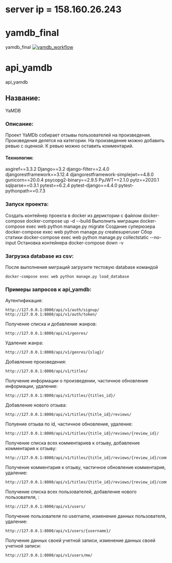 # server ip = 158.160.26.243

# yamdb_final
yamdb_final
[![yamdb_workflow](https://github.com/PostHaineku/yamdb_final/actions/workflows/yamdb_workflow.yml/badge.svg)](https://github.com/PostHaineku/yamdb_final/actions/workflows/yamdb_workflow.yml)

# api_yamdb
api_yamdb
## Название:
YaMDB
### Описание:
Проект YaMDb собирает отзывы пользователей на произведения. Произведения делятся на категории. 
На произведение можно добавить ревью с оценкой. К ревью можно оставить комментарий.
#### Технологии:
asgiref==3.3.2
Django==3.2
django-filter==2.4.0
djangorestframework==3.12.4
djangorestframework-simplejwt==4.8.0
gunicorn==20.0.4
psycopg2-binary==2.9.5
PyJWT==2.1.0
pytz==2020.1
sqlparse==0.3.1
pytest==6.2.4
pytest-django==4.4.0
pytest-pythonpath==0.7.3
### Запуск проекта:
Создать контейнер проекта в docker из дериктории с файлом docker-compose
docker-compose up -d --build
Выполнить миграции
docker-compose exec web python manage.py migrate
Создание суперюзера
docker-compose exec web python manage.py createsuperuser
Сбор статики
docker-compose exec web python manage.py collectstatic --no-input
Остановка контейнера
docker-compose down -v
### Загрузка database из csv:
После выполнения миграций загрузите тестовую database командой
```
docker-compose exec web python manage.py load_database
```
### Примеры запросов к api_yamdb:

Аутентификация:
```
http://127.0.0.1:8000/api/v1/auth/signup/
http://127.0.0.1:8000/api/v1/auth/token/
```

Получение списка и добавление жанров:
```
http://127.0.0.1:8000/api/v1/genres/
```

Удаление жанра:
```
http://127.0.0.1:8000/api/v1/genres/{slug}/
```

Добавление произведения:
```
http://127.0.0.1:8000/api/v1/titles/
```

Получение информации о произведении, частичное обновление информации, удаление:
```
http://127.0.0.1:8000/api/v1/titles/{titles_id}/
```

Добавление нового отзыва:
```
http://127.0.0.1:8000/api/v1/titles/{title_id}/reviews/
```

Полуение отзыва по id, частичное обновление, удаление:
```
http://127.0.0.1:8000/api/v1/titles/{title_id}/reviews/{review_id}/
```

Получение списка всех комментариев к отзыву, добавление комментария к отзыву:
```
http://127.0.0.1:8000/api/v1/titles/{title_id}/reviews/{review_id}/comments/
```

Получение комментария к отзыву, частичное обновление комментария, удаление:
```
http://127.0.0.1:8000/api/v1/titles/{title_id}/reviews/{review_id}/comments/{comment_id}/
```

Получение списка всех пользователей, добавление нового пользователя, :
```
http://127.0.0.1:8000/api/v1/users/
```

Получение пользователя по username, изменение данных пользователя, удаление:
```
http://127.0.0.1:8000/api/v1/users/{username}/
```

Получение данных своей учетной записи, изменение данных своей учетной записи:
```
http://127.0.0.1:8000/api/v1/users/me/
```
